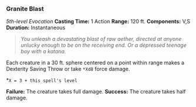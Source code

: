 ### Granite Blast
*5th-level Evocation*
**Casting Time:** 1 Action
**Range:** 120 ft.
**Components:** V,S
**Duration:** Instantaneous

> *You unleash a devastating blast of raw aether, directed at anyone unlucky enough to be on the receiving end. Or a depressed teenage boy with a katana.*

Each creature in a 30 ft. sphere centered on a point within range makes a Dexterity Saving Throw or take `*Xd8` force damage.

*`X = 3 + this spell's level`

**Failure:** The creature takes full damage.
**Success:** The creature takes half damage.